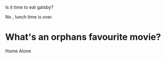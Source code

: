 Is it time to eat gatsby? 

No , lunch time is over.

# What's an orphans favourite movie?

Home Alone
